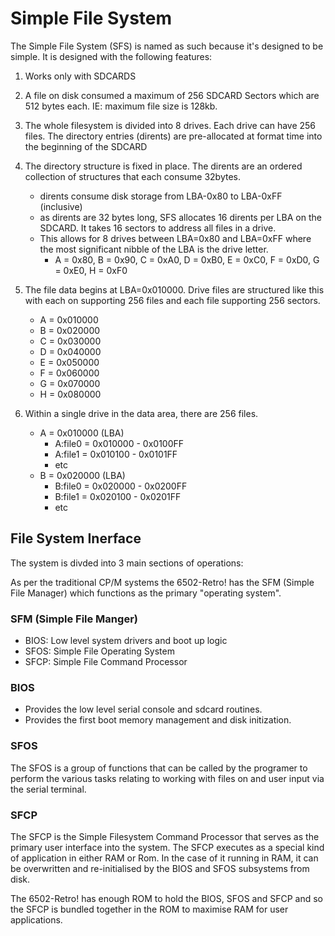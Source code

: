 # Simple File System

The Simple File System (SFS) is named as such because it's designed to be
simple.  It is designed with the following features:

1. Works only with SDCARDS
2. A file on disk consumed a maximum of 256 SDCARD Sectors which are 512 bytes
   each.  IE: maximum file size is 128kb.
3. The whole filesystem is divided into 8 drives.  Each drive can have 256
   files.  The directory entries (dirents) are pre-allocated at format time
into the beginning of the SDCARD
4. The directory structure is fixed in place.  The dirents are an ordered
collection of structures that each consume 32bytes.
    - dirents consume disk storage from LBA-0x80 to LBA-0xFF (inclusive)
    - as dirents are 32 bytes long, SFS allocates 16 dirents per LBA on the
    SDCARD.  It takes 16 sectors to address all files in a drive.
    - This allows for 8 drives between LBA=0x80 and LBA=0xFF where the most
    significant nibble of the LBA is the drive letter.
        - A = 0x80, B = 0x90, C = 0xA0, D = 0xB0, E = 0xC0, F = 0xD0, G = 0xE0,
        H = 0xF0
5. The file data begins at LBA=0x010000. Drive files are structured like this
with each on supporting 256 files and each file supporting 256 sectors.
    - A = 0x010000
    - B = 0x020000
    - C = 0x030000
    - D = 0x040000
    - E = 0x050000
    - F = 0x060000
    - G = 0x070000
    - H = 0x080000

6. Within a single drive in the data area, there are 256 files.
    - A = 0x010000 (LBA)
        - A:file0 = 0x010000 - 0x0100FF
        - A:file1 = 0x010100 - 0x0101FF
        - etc
    - B = 0x020000 (LBA)
        - B:file0 = 0x020000 - 0x0200FF
        - B:file1 = 0x020100 - 0x0201FF
        - etc

## File System Inerface

The system is divded into 3 main sections of operations:

As per the traditional CP/M systems the 6502-Retro! has the SFM (Simple File
Manager) which functions as the primary "operating system".

### SFM (Simple File Manger)

- BIOS: Low level system drivers and boot up logic
- SFOS: Simple File Operating System
- SFCP: Simple File Command Processor

### BIOS

- Provides the low level serial console and sdcard routines.
- Provides the first boot memory management and disk initization.

### SFOS

The SFOS is a group of functions that can be called by the programer to perform
the various tasks relating to working with files on and user input via the
serial terminal.

### SFCP

The SFCP is the Simple Filesystem Command Processor that serves as the primary
user interface into the system.  The SFCP executes as a special kind of
application in either RAM or Rom.  In the case of it running in RAM, it can be
overwritten and re-initialised by the BIOS and SFOS subsystems from disk.

The 6502-Retro! has enough ROM to hold the BIOS, SFOS and SFCP and so the SFCP
is bundled together in the ROM to maximise RAM for user applications.
